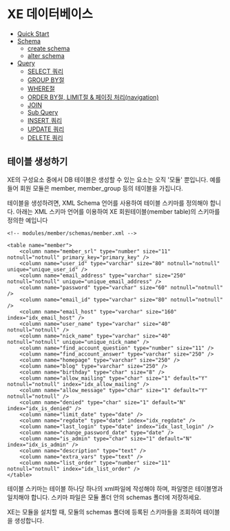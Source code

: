 
# XE 데이터베이스


- [Quick Start]()
- [Schema]()
	- [create schema]()
	- [alter schema]()
- [Query]()
	- [SELECT 쿼리]()
	- [GROUP BY절]()
	- [WHERE절]()
	- [ORDER BY절, LIMIT절 & 페이징 처리(navigation)]()
	- [JOIN]()
	- [Sub Query]()
	- [INSERT 쿼리]()
	- [UPDATE 쿼리]()
	- [DELETE 쿼리]()


## 테이블 생성하기

XE의 구성요소 중에서 DB 테이블은 생성할 수 있는 요소는 오직 '모듈' 뿐입니다. 예를 들어 회원 모듈은 member, member_group 등의 테이블을 가집니다. 

테이블을 생성하려면, XML Schema 언어를 사용하여 테이블 스키마를 정의해야 합니다. 아래는 XML 스키마 언어를 이용하여 XE 회원테이블(member table)의 스키마를 정의한 예입니다

```
<!-- modules/member/schemas/member.xml -->

<table name="member">
    <column name="member_srl" type="number" size="11" notnull="notnull" primary_key="primary_key" />
    <column name="user_id" type="varchar" size="80" notnull="notnull" unique="unique_user_id" />
    <column name="email_address" type="varchar" size="250" notnull="notnull" unique="unique_email_address" />
    <column name="password" type="varchar" size="60" notnull="notnull" />
    <column name="email_id" type="varchar" size="80" notnull="notnull" />
    <column name="email_host" type="varchar" size="160" index="idx_email_host" />
    <column name="user_name" type="varchar" size="40" notnull="notnull" />
    <column name="nick_name" type="varchar" size="40" notnull="notnull" unique="unique_nick_name" />
    <column name="find_account_question" type="number" size="11" />
    <column name="find_account_answer" type="varchar" size="250" />
    <column name="homepage" type="varchar" size="250" />
    <column name="blog" type="varchar" size="250" />
    <column name="birthday" type="char" size="8" />
    <column name="allow_mailing" type="char" size="1" default="Y" notnull="notnull" index="idx_allow_mailing" />
    <column name="allow_message" type="char" size="1" default="Y" notnull="notnull" />
    <column name="denied" type="char" size="1" default="N" index="idx_is_denied" />
    <column name="limit_date" type="date" />
    <column name="regdate" type="date" index="idx_regdate" />
    <column name="last_login" type="date" index="idx_last_login" />
    <column name="change_password_date" type="date" />
    <column name="is_admin" type="char" size="1" default="N" index="idx_is_admin" />
    <column name="description" type="text" />
    <column name="extra_vars" type="text" />
    <column name="list_order" type="number" size="11" notnull="notnull" index="idx_list_order" />
</table>

```

테이블 스키마는  테이블 하나당 하나의 xml파일에 작성해야 하며, 파일명은 테이블명과 일치해야 합니다. 스키마 파일은 모듈 폴더 안의 schemas 폴더에 저장하세요.

XE는 모듈을 설치할 때, 모듈의 schemas 폴더에 등록된 스키마들을 조회하여 테이블을 생성합니다.